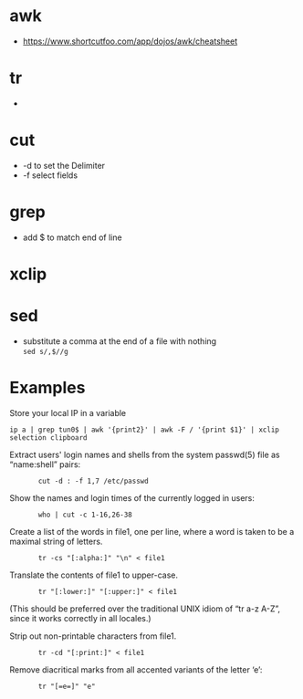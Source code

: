 # awk #
* https://www.shortcutfoo.com/app/dojos/awk/cheatsheet
# tr #
* 
# cut #
* -d to set the Delimiter
* -f select fields
# grep #
* add $ to match end of line
# xclip #
# sed #
* substitute a comma at the end of a file with nothing \
  `sed s/,$//g`


# Examples #
Store your local IP in a variable

    ip a | grep tun0$ | awk '{print2}' | awk -F / '{print $1}' | xclip selection clipboard

Extract users' login names and shells from the system passwd(5) file as “name:shell” pairs:

           cut -d : -f 1,7 /etc/passwd

Show the names and login times of the currently logged in users:

           who | cut -c 1-16,26-38

Create a list of the words in file1, one per line, where a word is taken to be a maximal string of letters.

           tr -cs "[:alpha:]" "\n" < file1

Translate the contents of file1 to upper-case.

           tr "[:lower:]" "[:upper:]" < file1

(This should be preferred over the traditional UNIX idiom of “tr a-z A-Z”, since it works correctly in all locales.)

Strip out non-printable characters from file1.

           tr -cd "[:print:]" < file1

Remove diacritical marks from all accented variants of the letter ‘e’:

           tr "[=e=]" "e"
